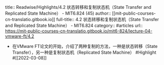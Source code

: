 title:: Readwise/Highlights/4.2 状态转移和复制状态机（State Transfer and Replicated State Machine） - MIT6.824 (45)
author:: [[mit-public-courses-cn-translatio.gitbook.io]]
full-title:: 4.2 状态转移和复制状态机（State Transfer and Replicated State Machine） - MIT6.824
category:: #articles
url:: https://mit-public-courses-cn-translatio.gitbook.io/mit6-824/lecture-04-vmware-ft/4.2

- 在VMware FT论文的开始，介绍了两种复制的方法，一种是状态转移（State Transfer），另一种是复制状态机（Replicated State Machine） #Highlight #[[2022-03-08]]